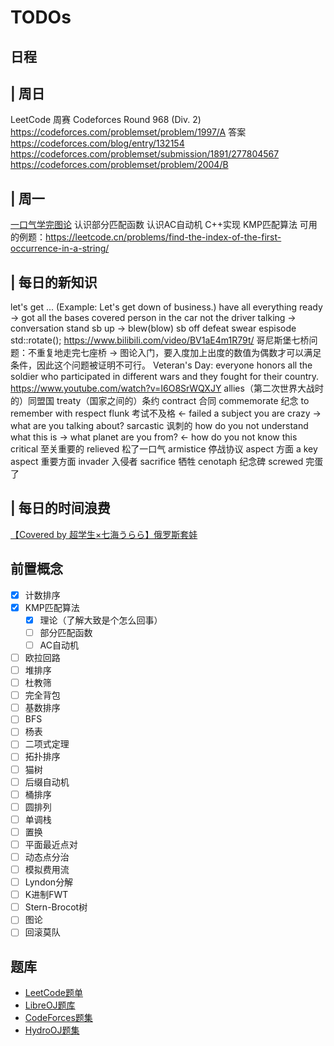# TODOs

## 日程

| 周日
--
LeetCode 周赛
Codeforces Round 968 (Div. 2)
https://codeforces.com/problemset/problem/1997/A 答案 https://codeforces.com/blog/entry/132154
https://codeforces.com/problemset/submission/1891/277804567
https://codeforces.com/problemset/problem/2004/B

| 周一
--
[一口气学完图论](https://www.bilibili.com/video/BV1aE4m1R79t/)
认识部分匹配函数
认识AC自动机
C++实现 KMP匹配算法 可用的例题：https://leetcode.cn/problems/find-the-index-of-the-first-occurrence-in-a-string/

| 每日的新知识
--
let's get ... (Example: Let's get down of business.)
have all everything ready -> got all the bases covered
person in the car not the driver
talking -> conversation
stand sb up -> blew(blow) sb off
defeat
swear
espisode
std::rotate();
https://www.bilibili.com/video/BV1aE4m1R79t/
哥尼斯堡七桥问题：不重复地走完七座桥 -> 图论入门，要入度加上出度的数值为偶数才可以满足条件，因此这个问题被证明不可行。
Veteran's Day: everyone honors all the soldier who participated in different wars and they fought for their country.
https://www.youtube.com/watch?v=I6O8SrWQXJY
allies（第二次世界大战时的）同盟国
treaty（国家之间的）条约
contract 合同
commemorate 纪念 to remember with respect
flunk 考试不及格 <- failed a subject 
you are crazy -> what are you talking about?
sarcastic 讽刺的
how do you not understand what this is -> what planet are you from? <- how do you not know this
critical 至关重要的
relieved 松了一口气
armistice 停战协议
aspect 方面 a key aspect 重要方面
invader 入侵者
sacrifice 牺牲
cenotaph 纪念碑
screwed 完蛋了

| 每日的时间浪费
--
[【Covered by 超学生×七海うらら】俄罗斯套娃](https://www.bilibili.com/video/BV1Dm421g7kB/)


## 前置概念

- [x] 计数排序
- [x] KMP匹配算法
  - [x] 理论（了解大致是个怎么回事）
  - [ ] 部分匹配函数
  - [ ] AC自动机
- [ ] 欧拉回路
- [ ] 堆排序
- [ ] 杜教筛
- [ ] 完全背包
- [ ] 基数排序
- [ ] BFS
- [ ] 杨表
- [ ] 二项式定理
- [ ] 拓扑排序
- [ ] 猫树
- [ ] 后缀自动机
- [ ] 桶排序
- [ ] 圆排列
- [ ] 单调栈
- [ ] 置换
- [ ] 平面最近点对
- [ ] 动态点分治
- [ ] 模拟费用流
- [ ] Lyndon分解
- [ ] K进制FWT
- [ ] Stern-Brocot树
- [ ] 图论
- [ ] 回滚莫队

## 题库

- [LeetCode题单](https://huxulm.github.io/lc-rating/zen)
- [LibreOJ题库](https://loj.ac/p)
- [CodeForces题集](https://codeforces.com/problemset)
- [HydroOJ题集](https://hydro.ac/p)